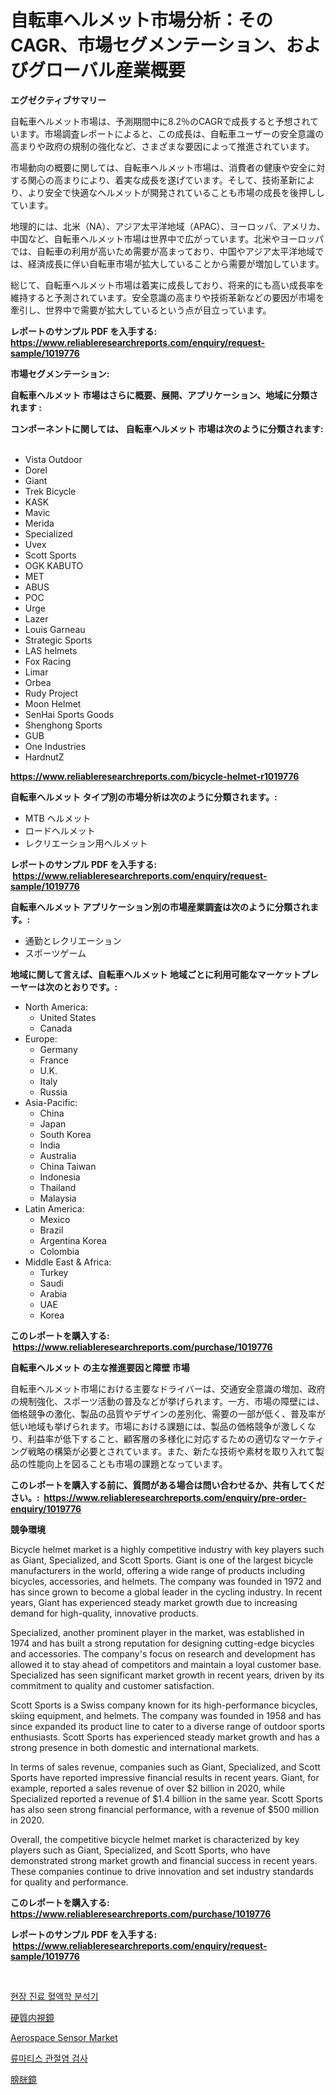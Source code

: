 <p><h1>自転車ヘルメット市場分析：そのCAGR、市場セグメンテーション、およびグローバル産業概要</h1></p><p><strong>エグゼクティブサマリー</strong></p>
<p><p>自転車ヘルメット市場は、予測期間中に8.2％のCAGRで成長すると予想されています。市場調査レポートによると、この成長は、自転車ユーザーの安全意識の高まりや政府の規制の強化など、さまざまな要因によって推進されています。</p><p>市場動向の概要に関しては、自転車ヘルメット市場は、消費者の健康や安全に対する関心の高まりにより、着実な成長を遂げています。そして、技術革新により、より安全で快適なヘルメットが開発されていることも市場の成長を後押ししています。</p><p>地理的には、北米（NA）、アジア太平洋地域（APAC）、ヨーロッパ、アメリカ、中国など、自転車ヘルメット市場は世界中で広がっています。北米やヨーロッパでは、自転車の利用が高いため需要が高まっており、中国やアジア太平洋地域では、経済成長に伴い自転車市場が拡大していることから需要が増加しています。</p><p>総じて、自転車ヘルメット市場は着実に成長しており、将来的にも高い成長率を維持すると予測されています。安全意識の高まりや技術革新などの要因が市場を牽引し、世界中で需要が拡大しているという点が目立っています。</p></p>
<p><strong>レポートのサンプル PDF を入手する: <a href="https://www.reliableresearchreports.com/enquiry/request-sample/1019776">https://www.reliableresearchreports.com/enquiry/request-sample/1019776</a></strong></p>
<p><strong>市場セグメンテーション:</strong></p>
<p><strong> 自転車ヘルメット 市場はさらに概要、展開、アプリケーション、地域に分類されます :</strong></p>
<p><strong>コンポーネントに関しては、 自転車ヘルメット 市場は次のように分類されます: &nbsp;</strong></p>
<p><ul><li>Vista Outdoor</li><li>Dorel</li><li>Giant</li><li>Trek Bicycle</li><li>KASK</li><li>Mavic</li><li>Merida</li><li>Specialized</li><li>Uvex</li><li>Scott Sports</li><li>OGK KABUTO</li><li>MET</li><li>ABUS</li><li>POC</li><li>Urge</li><li>Lazer</li><li>Louis Garneau</li><li>Strategic Sports</li><li>LAS helmets</li><li>Fox Racing</li><li>Limar</li><li>Orbea</li><li>Rudy Project</li><li>Moon Helmet</li><li>SenHai Sports Goods</li><li>Shenghong Sports</li><li>GUB</li><li>One Industries</li><li>HardnutZ</li></ul></p>
<p><strong><a href="https://www.reliableresearchreports.com/bicycle-helmet-r1019776">https://www.reliableresearchreports.com/bicycle-helmet-r1019776</a></strong></p>
<p><strong> 自転車ヘルメット タイプ別の市場分析は次のように分類されます。:</strong></p>
<p><ul><li>MTB ヘルメット</li><li>ロードヘルメット</li><li>レクリエーション用ヘルメット</li></ul></p>
<p><strong>レポートのサンプル PDF を入手する: &nbsp;<a href="https://www.reliableresearchreports.com/enquiry/request-sample/1019776">https://www.reliableresearchreports.com/enquiry/request-sample/1019776</a></strong></p>
<p><strong> 自転車ヘルメット アプリケーション別の市場産業調査は次のように分類されます。:</strong></p>
<p><ul><li>通勤とレクリエーション</li><li>スポーツゲーム</li></ul></p>
<p><strong>地域に関して言えば、自転車ヘルメット 地域ごとに利用可能なマーケットプレーヤーは次のとおりです。:</strong></p>
<p><ul>
    <li>
        North America:
        <ul>
            <li>United States</li>
            <li>Canada</li>
        </ul>
    </li>
    <li>
        Europe:
        <ul>
            <li>Germany</li>
            <li>France</li>
            <li>U.K.</li>
            <li>Italy</li>
            <li>Russia</li>
        </ul>
    </li>
    <li>
        Asia-Pacific:
        <ul>
            <li>China</li>
            <li>Japan</li>
            <li>South Korea</li>
            <li>India</li>
            <li>Australia</li>
            <li>China Taiwan</li>
            <li>Indonesia</li>
            <li>Thailand</li>
            <li>Malaysia</li>
        </ul>
    </li>
    <li>
        Latin America:
        <ul>
            <li>Mexico</li>
            <li>Brazil</li>
            <li>Argentina Korea</li>
            <li>Colombia</li>
        </ul>
    </li>
    <li>
        Middle East & Africa:
        <ul>
            <li>Turkey</li>
            <li>Saudi</li>
            <li>Arabia</li>
            <li>UAE</li>
            <li>Korea</li>
        </ul>
    </li>
    </ul></p>
<p><strong>このレポートを購入する: &nbsp;<a href="https://www.reliableresearchreports.com/purchase/1019776">https://www.reliableresearchreports.com/purchase/1019776</a></strong></p>
<p><strong>自転車ヘルメット の主な推進要因と障壁 市場</strong></p>
<p><p>自転車ヘルメット市場における主要なドライバーは、交通安全意識の増加、政府の規制強化、スポーツ活動の普及などが挙げられます。一方、市場の障壁には、価格競争の激化、製品の品質やデザインの差別化、需要の一部が低く、普及率が低い地域も挙げられます。市場における課題には、製品の価格競争が激しくなり、利益率が低下すること、顧客層の多様化に対応するための適切なマーケティング戦略の構築が必要とされています。また、新たな技術や素材を取り入れて製品の性能向上を図ることも市場の課題となっています。</p></p>
<p><strong>このレポートを購入する前に、質問がある場合は問い合わせるか、共有してください。:&nbsp; <a href="https://www.reliableresearchreports.com/enquiry/pre-order-enquiry/1019776">https://www.reliableresearchreports.com/enquiry/pre-order-enquiry/1019776</a></strong></p>
<p><strong>競争環境</strong></p>
<p><p>Bicycle helmet market is a highly competitive industry with key players such as Giant, Specialized, and Scott Sports. Giant is one of the largest bicycle manufacturers in the world, offering a wide range of products including bicycles, accessories, and helmets. The company was founded in 1972 and has since grown to become a global leader in the cycling industry. In recent years, Giant has experienced steady market growth due to increasing demand for high-quality, innovative products.</p><p>Specialized, another prominent player in the market, was established in 1974 and has built a strong reputation for designing cutting-edge bicycles and accessories. The company's focus on research and development has allowed it to stay ahead of competitors and maintain a loyal customer base. Specialized has seen significant market growth in recent years, driven by its commitment to quality and customer satisfaction.</p><p>Scott Sports is a Swiss company known for its high-performance bicycles, skiing equipment, and helmets. The company was founded in 1958 and has since expanded its product line to cater to a diverse range of outdoor sports enthusiasts. Scott Sports has experienced steady market growth and has a strong presence in both domestic and international markets.</p><p>In terms of sales revenue, companies such as Giant, Specialized, and Scott Sports have reported impressive financial results in recent years. Giant, for example, reported a sales revenue of over $2 billion in 2020, while Specialized reported a revenue of $1.4 billion in the same year. Scott Sports has also seen strong financial performance, with a revenue of $500 million in 2020.</p><p>Overall, the competitive bicycle helmet market is characterized by key players such as Giant, Specialized, and Scott Sports, who have demonstrated strong market growth and financial success in recent years. These companies continue to drive innovation and set industry standards for quality and performance.</p></p>
<p><strong>このレポートを購入する: &nbsp; <a href="https://www.reliableresearchreports.com/purchase/1019776">https://www.reliableresearchreports.com/purchase/1019776</a></strong></p>
<p><strong>レポートのサンプル PDF を入手する: &nbsp;<a href="https://www.reliableresearchreports.com/enquiry/request-sample/1019776">https://www.reliableresearchreports.com/enquiry/request-sample/1019776</a></strong><strong></strong></p>
<p>&nbsp;</p>
<p><p><a href="https://github.com/novabrown3/Market-Research-Report-List-1/blob/main/174688970134.md">현장 진료 혈액학 분석기</a></p><p><a href="https://github.com/MosesSpinka1914/Market-Research-Report-List-1/blob/main/300928473704.md">硬質内視鏡</a></p><p><a href="https://github.com/seekum/Market-Research-Report-List-2/blob/main/aerospace-sensor-market.md">Aerospace Sensor Market</a></p><p><a href="https://github.com/Tristiarton768456/Market-Research-Report-List-1/blob/main/557837470133.md">류마티스 관절염 검사</a></p><p><a href="https://github.com/RudyBoyer2017/Market-Research-Report-List-1/blob/main/147869273705.md">膀胱鏡</a></p></p>